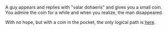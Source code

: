 A guy appears and replies with "valar dohaeris" and gives you a small coin.
You admire the coin for a while and when you realize, the man disappeared.

With no hope, but with a coin in the pocket, the only logical path is [here](../use-the-fork-luke/use-the-fork.md).

